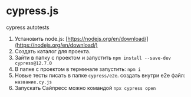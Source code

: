 # cypress.js
cypress autotests
1. Установить node.js: [https://nodejs.org/en/download/](https://nodejs.org/en/download/)
2. Создать каталог для проекта.
3. Зайти в папку с проектом и запустить  `npm install --save-dev cypress@12.7.0`
4. В папке с проектом в терминале запустить: `npm i`
5. Новые тесты писать в папке `cypress/e2e`. создать внутри e2e файл: `название.cy.js`
6. Запускать Сайпресс можно командой  `npx cypress open`
